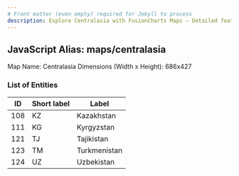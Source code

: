 ```yaml
---
# Front matter (even empty) required for Jekyll to process
description: Explore Centralasia with FusionCharts Maps – Detailed features for seamless integration. Try now & enhance your data visualization today! 
---
```


## JavaScript Alias: maps/centralasia

Map Name: Centralasia
Dimensions (Width x Height): 686x427





### List of Entities

ID | Short label | Label
---|---|---|
108|KZ|Kazakhstan
111|KG|Kyrgyzstan
121|TJ|Tajikistan
123|TM|Turkmenistan
124|UZ|Uzbekistan

